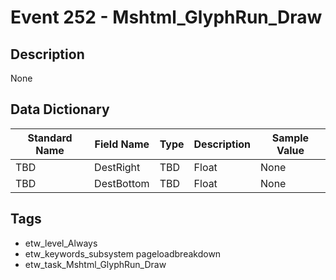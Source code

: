 # Event 252 - Mshtml_GlyphRun_Draw

## Description
None

## Data Dictionary
|Standard Name|Field Name|Type|Description|Sample Value|
|---|---|---|---|---|
|TBD|DestRight|TBD|Float|None|None|
|TBD|DestBottom|TBD|Float|None|None|

## Tags
* etw_level_Always
* etw_keywords_subsystem pageloadbreakdown
* etw_task_Mshtml_GlyphRun_Draw